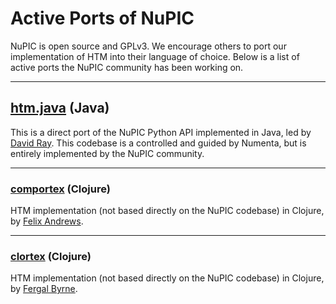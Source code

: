 
# Active Ports of NuPIC

NuPIC is open source and GPLv3. We encourage others to port our implementation
of HTM into their language of choice. Below is a list of active ports the NuPIC
community has been working on.

* * *

## [htm.java](https://github.com/numenta/htm.java) (Java)

This is a direct port of the NuPIC Python API implemented in Java, led by
[David Ray](https://github.com/cogmission). This codebase is a controlled and
guided by Numenta, but is entirely implemented by the NuPIC community.

* * *

### [comportex](https://github.com/nupic-community/comportex) (Clojure)

HTM implementation (not based directly on the NuPIC codebase) in Clojure, by
[Felix Andrews](https://github.com/floybix).

* * *

### [clortex](https://github.com/nupic-community/clortex) (Clojure)

HTM implementation (not based directly on the NuPIC codebase) in Clojure, by
[Fergal Byrne](https://github.com/fergalbyrne).
